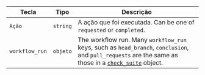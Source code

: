 | Tecla          | Tipo     | Descrição                                                                                                                                                             |
| -------------- | -------- | --------------------------------------------------------------------------------------------------------------------------------------------------------------------- |
| `Ação`         | `string` | A ação que foi executada. Can be one of `requested` or `completed`.                                                                                                   |
| `workflow_run` | `objeto` | The workflow run. Many `workflow_run` keys, such as `head_branch`, `conclusion`, and `pull_requests` are the same as those in a [`check_suite`](#check_suite) object. |
